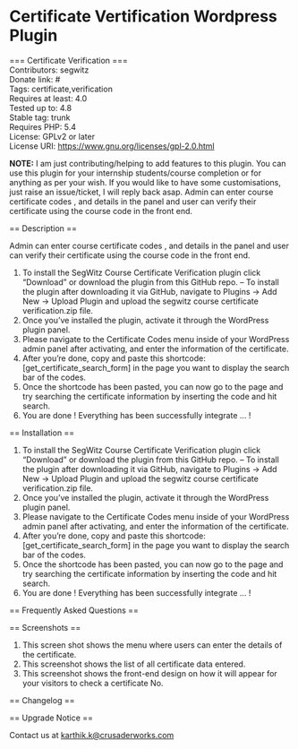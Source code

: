 # Certificate Vertification Wordpress Plugin
=== Certificate Verification === <br/>
Contributors: segwitz <br/>
Donate link: #<br/>
Tags: certificate,verification<br/>
Requires at least: 4.0<br/>
Tested up to: 4.8<br/>
Stable tag: trunk<br/>
Requires PHP: 5.4<br/>
License: GPLv2 or later<br/>
License URI: https://www.gnu.org/licenses/gpl-2.0.html<br/>

<b>NOTE:</b> I am just contributing/helping to add features to this plugin. You can use this plugin for your internship students/course completion or for anything as per your wish. If you would like to have some customisations, just raise an issue/ticket, I will reply back asap.
Admin can enter course certificate codes , and details in the panel and user can verify their certificate using the course code in the front end.

== Description ==

Admin can enter course certificate codes , and details in the panel and user can verify their certificate using the course code in the front end.

1. To install the SegWitz Course Certificate Verification plugin click “Download” or download the plugin from this GitHub repo.
– To install the plugin after downloading it via GitHub, navigate to Plugins → Add New → Upload Plugin and upload the segwitz course certificate verification.zip file.
2. Once you’ve installed the plugin, activate it through the WordPress plugin panel.
3. Please navigate to the Certificate Codes menu inside of your WordPress admin panel after activating, and enter the information of the certificate.
5. After you’re done, copy and paste this shortcode: [get_certificate_search_form] in the page you want to display the search bar of the codes.
6. Once the shortcode has been pasted, you can now go to the page and try searching the certificate information by inserting the code and hit search.
7. You are done ! Everything has been successfully integrate … !

== Installation ==


1. To install the SegWitz Course Certificate Verification plugin click “Download” or download the plugin from this GitHub repo.
– To install the plugin after downloading it via GitHub, navigate to Plugins → Add New → Upload Plugin and upload the segwitz course certificate verification.zip file.
2. Once you’ve installed the plugin, activate it through the WordPress plugin panel.
3. Please navigate to the Certificate Codes menu inside of your WordPress admin panel after activating, and enter the information of the certificate.
5. After you’re done, copy and paste this shortcode: [get_certificate_search_form] in the page you want to display the search bar of the codes.
6. Once the shortcode has been pasted, you can now go to the page and try searching the certificate information by inserting the code and hit search.
7. You are done ! Everything has been successfully integrate … !

== Frequently Asked Questions ==


== Screenshots ==

1. This screen shot shows the menu where users can enter the details of the certificate.
2. This screenshot shows the list of all certificate data entered. 
3. This screenshot shows the front-end design on how it will appear for your visitors to check a certificate No.

== Changelog ==


== Upgrade Notice ==

Contact us at karthik.k@crusaderworks.com
 

